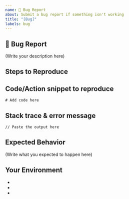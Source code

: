 ```yaml
---
name: 🐛 Bug Report
about: Submit a bug report if something isn't working
title: "[Bug]"
labels: bug
---
```


## 🐛 Bug Report

<!--
    What's the bug in Mentat that you found?
    How serious is this bug and what is affected?    
-->

(Write your description here)

## Steps to Reproduce

<!--
    How do I reproduce this issue?
    Is there a code snippet or a sequence of actions(i.e. api calls etc) I can use to reproduce the issue?
    Are there error messages or stack traces that would help debug this issue?
-->

## Code/Action snippet to reproduce

```text
# Add code here
```

## Stack trace & error message

```text
// Paste the output here
```

## Expected Behavior

<!--
    What was supposed to happen in Leo?
    What happened instead?
-->

(Write what you expected to happen here)

## Your Environment

- <!-- Mentat Service -->
- <!-- Rust Version -->
- <!-- Computer OS -->
